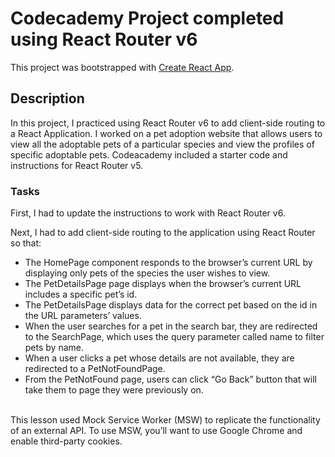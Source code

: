 # Codecademy Project completed using React Router v6

This project was bootstrapped with [Create React App](https://github.com/facebook/create-react-app).

## Description

In this project, I practiced using React Router v6 to add client-side routing to a React Application. I worked on a pet adoption website that allows users to view all the adoptable pets of a particular species and view the profiles of specific adoptable pets. Codeacademy included a starter code and instructions for React Router v5.

### Tasks 

First, I had to update the instructions to work with React Router v6.

Next, I had to add client-side routing to the application using React Router so that: <br>
* The HomePage component responds to the browser’s current URL by displaying only pets of the species the user wishes to view.<br>
* The PetDetailsPage page displays when the browser’s current URL includes a specific pet’s id.<br>
* The PetDetailsPage displays data for the correct pet based on the id in the URL parameters’ values.<br>
* When the user searches for a pet in the search bar, they are redirected to the SearchPage, which uses the query parameter called name to filter pets by name.<br>
* When a user clicks a pet whose details are not available, they are redirected to a PetNotFoundPage.<br>
* From the PetNotFound page, users can click “Go Back” button that will take them to page they were previously on.<br><br>


This lesson used Mock Service Worker (MSW) to replicate the functionality of an external API. To use MSW, you’ll want to use Google Chrome and enable third-party cookies.

